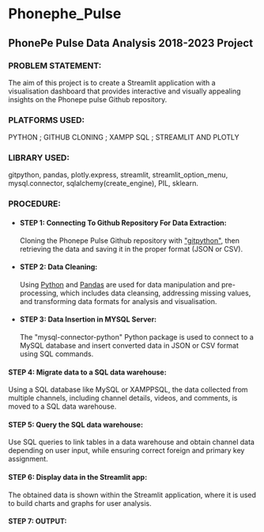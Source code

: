 #          __Phonephe_Pulse__
## __PhonePe Pulse Data Analysis 2018-2023 Project__ 

### PROBLEM STATEMENT:
The aim of this project is to create a Streamlit application with a visualisation dashboard that provides interactive and visually appealing insights on the Phonepe pulse Github repository.

### PLATFORMS USED:
PYTHON ; GITHUB CLONING ; XAMPP SQL ; STREAMLIT AND PLOTLY

### LIBRARY USED:
gitpython, pandas, plotly.express, streamlit, streamlit_option_menu, mysql.connector, sqlalchemy(create_engine), PIL, sklearn.

### PROCEDURE:
* #### __STEP 1:__ Connecting To Github Repository For Data Extraction:
   Cloning the Phonepe Pulse Github repository with ["gitpython"](), then retrieving the data and saving it in the proper format (JSON or CSV).
* #### __STEP 2:__ Data Cleaning:
  Using [Python]() and [Pandas]() are used for data manipulation and pre-processing, which includes data cleansing, addressing missing values, and transforming data 
  formats for analysis and visualisation.
* #### __STEP 3:__ Data Insertion in MYSQL Server:
  The "mysql-connector-python" Python package is used to connect to a MySQL database and insert converted data in JSON or CSV format using SQL commands.
#### __STEP 4:__ Migrate data to a SQL data warehouse:
Using a SQL database like MySQL or XAMPPSQL, the data collected from multiple channels, including channel details, videos, and comments, is moved to a SQL data warehouse.
#### __STEP 5:__ Query the SQL data warehouse:
Use SQL queries to link tables in a data warehouse and obtain channel data depending on user input, while ensuring correct foreign and primary key assignment.
#### __STEP 6:__ Display data in the Streamlit app:
The obtained data is shown within the Streamlit application, where it is used to build charts and graphs for user analysis.
#### __STEP 7:__ OUTPUT:

